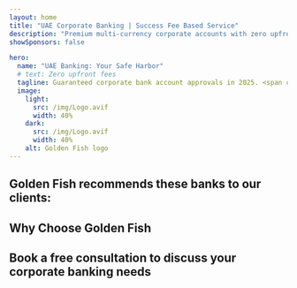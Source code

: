 ```yaml
---
layout: home
title: "UAE Corporate Banking | Success Fee Based Service"
description: "Premium multi-currency corporate accounts with zero upfront fees - pay only after approval. Full application management with 96% success rate. Guaranteed account opening."
showSponsors: false

hero:
  name: "UAE Banking: Your Safe Harbor"
  # text: Zero upfront fees
  tagline: Guaranteed corporate bank account approvals in 2025. <span class="hl">Zero upfront fees</span> - pay only after approval. 96% success rate.
  image:
    light:
      src: /img/Logo.avif
      width: 40%
    dark:
      src: /img/Logo.avif
      width: 40%
    alt: Golden Fish logo
---
```


<FeatureCards :features="[
  {
    title: 'Guaranteed Account Approvals',
    bullet: '✓',
    items: [
      'Two-month guarantee for first account approval',
      'Three-month guarantee for second account',
      'Quality business plan preparation',
      'Comprehensive due diligence support',
      'Direct bank communication strategy',
      'Complete banking package setup'
    ],
    linkText: 'Learn more',
    link: '../../corporate-banking-services/guaranteed-account-approvals',
    icon: {
      light: '/video/iStock-2186765808.mp4',
      dark: '/video/iStock-2166377244.mp4',
      alt: 'Banking Requirements',
    }
  },
]" />

<FeatureCards :features="[
  {
    title: 'UAE bank accounts for high-risk business',
    items: [
      'Expert guidance on enhanced due diligence (EDD)',
      'Transaction monitoring and risk management', 
      'Compliance policies and procedures setup',
      'Bank relationship management',
      'Regular compliance updates and audits',
      'Contingency planning for account security'
    ],
    linkText: 'Learn more',
    link: '../../corporate-banking-services/UAE-Bank-Accounts-for-High-Risk-Business',
    icon: {
      light: '/img/iStock-1333000394.avif',
      dark: '/img/iStock-584576538.avif',
      alt: 'Banking Services',
    }
  },
  {
    title: 'Stay compliant: Safeguard your UAE business',
    items: [
      'Regular compliance audits to identify potential risks',
      'End-to-end PRO services for government approvals',
      'License renewal management and alerts',
      'Banking consultancy and account maintenance',
      'VAT and ESR compliance support',
      'Employee visa and labor law compliance',
      'Training workshops on regulatory updates'
    ],
    linkText: 'Learn more',
    link: '../../company-registration/Protect-Your-Business',
    icon: {
      light: '/img/iStock-1382278859.jpg',
      dark: '/img/iStock-1867623684.jpg',
      alt: 'Banking Services',
    }
  },
  {
    title: 'UAE Corporate Banking Benefits',
    items: [
      'Strong banking system with **Aa2** Moody\'s rating',
      '**Fixed USD exchange rate since 1980**',
      'No restrictions on capital movement',
      'Foreign reserves over US$184 billion',
      'Political and economic stability',
      'Government-backed banking system',
      'World-class digital banking'
    ],
    linkText: 'Learn more',
    link: '../../company-registration/banking',
    icon: {
      light: '/img/iStock-1032707788.jpg',
      dark: '/img/iStock-1152367067.avif',
      alt: 'Banking Process',
    }
  }
]" />

## Golden Fish recommends these banks to our clients:

<!--@include: /../../include/recommended-banks.md-->

## Why Choose Golden Fish

<BenefitsList :features="[
  {
    icon: '🏢',
    title: 'Local UAE Expertise',
    text: 'Dedicated specialists in Dubai provide expert guidance through every step of the process.'
  },
  {
    icon: '📊',
    title: 'Proven Success Rate',
    text: 'Over 90% approval rate with hundreds of visas, bank accounts, and company registrations issued through our premium processing.'
  },
  {
    icon: '💸',
    title: '**Success-Based Fees**',
    text: '[Pay only after approval](/uae-business/benefits/success-based-fees). Complete transparency with no hidden costs.'
  },
]" />

## Book a free consultation to discuss your corporate banking needs

<ContactFormModalNav buttonText="Speak to an expert" formStyle="display: block; margin: 3rem auto;"/>
